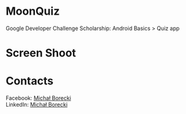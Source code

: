 # MoonQuiz
 
Google Developer Challenge Scholarship: Android Basics > Quiz app

# Screen Shoot


# Contacts

Facebook: <a href="https://www.facebook.com/michalborecki.mb">Michał Borecki</a><br>
LinkedIn: <a href="https://www.linkedin.com/in/michał-borecki">Michał Borecki</a>
